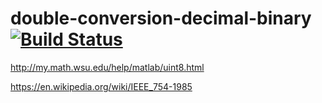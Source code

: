 double-conversion-decimal-binary [![Build Status](https://api.travis-ci.org/lucasBertola/double-conversion-decimal-binary.svg?branch=master)](https://travis-ci.org/lucasBertola/double-conversion-decimal-binary)
==================



http://my.math.wsu.edu/help/matlab/uint8.html

https://en.wikipedia.org/wiki/IEEE_754-1985